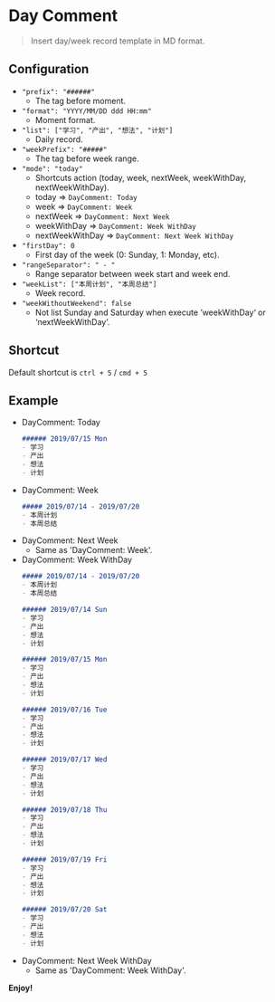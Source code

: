 # Day Comment
> Insert day/week record template in MD format.

## Configuration

- `"prefix": "######"`
    - The tag before moment.
- `"format": "YYYY/MM/DD ddd HH:mm"`
    - Moment format.
- `"list": ["学习", "产出", "想法", "计划"]`
    - Daily record.
- `"weekPrefix": "#####"`
    - The tag before week range.
- `"mode": "today"`
    - Shortcuts action (today, week, nextWeek, weekWithDay, nextWeekWithDay).
    - today => `DayComment: Today`
    - week => `DayComment: Week`
    - nextWeek => `DayComment: Next Week`
    - weekWithDay => `DayComment: Week WithDay`
    - nextWeekWithDay => `DayComment: Next Week WithDay`
- `"firstDay": 0`
    - First day of the week (0: Sunday, 1: Monday, etc).
- `"rangeSeparator": " - "`
    - Range separator between week start and week end.
- `"weekList": ["本周计划", "本周总结"]`
    - Week record.
- `"weekWithoutWeekend": false`
    - Not list Sunday and Saturday when execute ’weekWithDay‘ or ‘nextWeekWithDay’.

## Shortcut

Default shortcut is `ctrl + 5`  / `cmd + 5`


## Example

- DayComment: Today
    ```md
    ###### 2019/07/15 Mon 
    - 学习
    - 产出
    - 想法
    - 计划
    ```
- DayComment: Week
    ```md
    ##### 2019/07/14 - 2019/07/20 
    - 本周计划
    - 本周总结
    ```
- DayComment: Next Week
    - Same as 'DayComment: Week'.
- DayComment: Week WithDay
    ```md
    ##### 2019/07/14 - 2019/07/20 
    - 本周计划
    - 本周总结

    ###### 2019/07/14 Sun
    - 学习
    - 产出
    - 想法
    - 计划

    ###### 2019/07/15 Mon
    - 学习
    - 产出
    - 想法
    - 计划

    ###### 2019/07/16 Tue
    - 学习
    - 产出
    - 想法
    - 计划

    ###### 2019/07/17 Wed
    - 学习
    - 产出
    - 想法
    - 计划

    ###### 2019/07/18 Thu
    - 学习
    - 产出
    - 想法
    - 计划

    ###### 2019/07/19 Fri
    - 学习
    - 产出
    - 想法
    - 计划

    ###### 2019/07/20 Sat
    - 学习
    - 产出
    - 想法
    - 计划
    ```
- DayComment: Next Week WithDay
    - Same as 'DayComment: Week WithDay'.

**Enjoy!**
